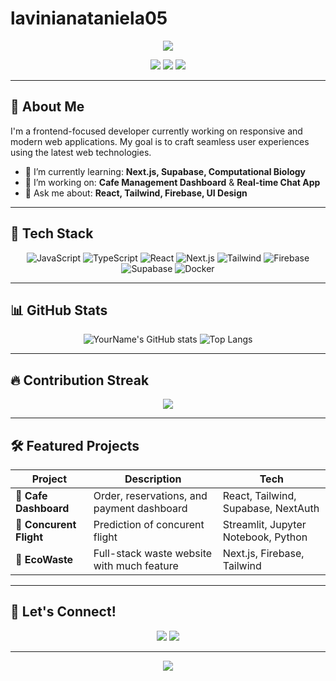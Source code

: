 # lavinianataniela05
<!-- Banner / Hero -->
<p align="center">
  <img src="https://readme-typing-svg.herokuapp.com/?lines=Hi,+I'm+Lavinia+Nataniela!;&center=true&width=500&height=50">
</p>

<p align="center">
  <a href="https://lavinianataniela.vercel.app"><img src="https://img.shields.io/badge/Portfolio-Online-informational?style=flat&logo=web&logoColor=white" /></a>
  <a href="https://www.linkedin.com/in/lavinianatanielanovyandi/"><img src="https://img.shields.io/badge/LinkedIn-Connect-blue?style=flat&logo=linkedin" /></a>
  <a href="mailto:lavinianataniela05@gmail.com"><img src="https://img.shields.io/badge/Email-Contact-red?style=flat&logo=gmail" /></a>
</p>

---

## 🚀 About Me

I'm a frontend-focused developer currently working on responsive and modern web applications. My goal is to craft seamless user experiences using the latest web technologies.

- 🌱 I’m currently learning: **Next.js, Supabase, Computational Biology**
- 🔭 I’m working on: **Cafe Management Dashboard** & **Real-time Chat App**
- 💬 Ask me about: **React, Tailwind, Firebase, UI Design**

---

## 🧰 Tech Stack

<div align="center">
  
![JavaScript](https://img.shields.io/badge/-JavaScript-F7DF1E?style=for-the-badge&logo=javascript&logoColor=black)
![TypeScript](https://img.shields.io/badge/-TypeScript-3178C6?style=for-the-badge&logo=typescript&logoColor=white)
![React](https://img.shields.io/badge/-React-61DAFB?style=for-the-badge&logo=react&logoColor=black)
![Next.js](https://img.shields.io/badge/-Next.js-000?style=for-the-badge&logo=nextdotjs)
![Tailwind](https://img.shields.io/badge/-Tailwind_CSS-38B2AC?style=for-the-badge&logo=tailwind-css)
![Firebase](https://img.shields.io/badge/-Firebase-FFCA28?style=for-the-badge&logo=firebase&logoColor=black)
![Supabase](https://img.shields.io/badge/-Supabase-3ECF8E?style=for-the-badge&logo=supabase&logoColor=black)
![Docker](https://img.shields.io/badge/-Docker-2496ED?style=for-the-badge&logo=docker&logoColor=white)

</div>

---

## 📊 GitHub Stats

<div align="center">

![YourName's GitHub stats](https://github-readme-stats.vercel.app/api?username=lavinianataniela05&show_icons=true&theme=tokyonight&count_private=true)
![Top Langs](https://github-readme-stats.vercel.app/api/top-langs/?username=lavinianataniela05&layout=compact&theme=tokyonight)

</div>

---

## 🔥 Contribution Streak

<div align="center">
  <img src="https://github-readme-streak-stats.herokuapp.com?user=lavinianataniela05&theme=tokyonight&date_format=M%20j%5B%2C%20Y%5D" />
</div>

<!-- ## ✍️ Recent Blog Posts-->
<!-- BLOG-POST-LIST:START -->
<!-- - [Title 1](https://yourblog.com/post1)-->
<!-- - [Title 2](https://yourblog.com/post2)-->
<!-- BLOG-POST-LIST:END -->

---

## 🛠️ Featured Projects

| Project | Description | Tech |
|--------|-------------|------|
| 🧁 **Cafe Dashboard** | Order, reservations, and payment dashboard | React, Tailwind, Supabase, NextAuth|
| 💬 **Concurent Flight** | Prediction of concurent flight  | Streamlit, Jupyter Notebook, Python |
| 🔐 **EcoWaste** | Full-stack waste website with much feature | Next.js, Firebase, Tailwind |

---

## 🤝 Let's Connect!

<p align="center">
  <a href="https://www.linkedin.com/in/lavinianatanielanovyandi/"><img src="https://img.shields.io/badge/-LinkedIn-blue?style=for-the-badge&logo=linkedin&logoColor=white" /></a>
  <a href="mailto:lavinianataniela05@gmail.com"><img src="https://img.shields.io/badge/-Gmail-D14836?style=for-the-badge&logo=gmail&logoColor=white" /></a>
</p>

---

<p align="center">
  <img src="https://komarev.com/ghpvc/?username=lavinianataniela05&label=Profile+Views&color=blueviolet&style=flat" />
</p>
